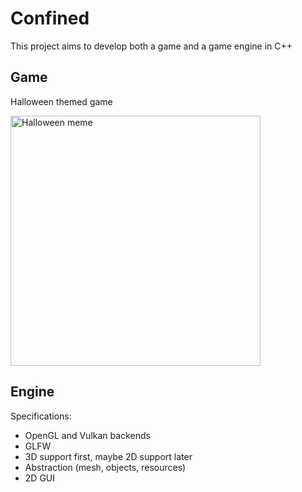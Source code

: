 # Confined
This project aims to develop both a game and a game engine in C++

## Game
Halloween themed game

<img src="https://i.redd.it/mys3il4623q51.jpg" alt="Halloween meme" width=400/>

## Engine
Specifications:

- OpenGL and Vulkan backends
- GLFW
- 3D support first, maybe 2D support later
- Abstraction (mesh, objects, resources)
- 2D GUI